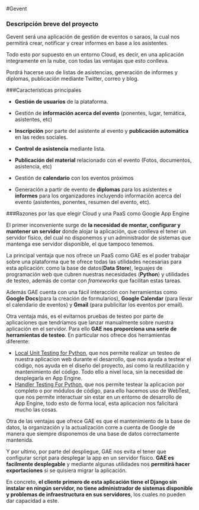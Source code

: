 #Gevent

### Descripción breve del proyecto

Gevent será una aplicación de gestión de eventos o saraos, la cual nos permitirá crear, notificar y crear informes en base a los asistentes.

Todo esto por supuesto en un entorno Cloud, es decir, en una aplicación integramente en la nube, con todas las ventajas que esto conlleva.

Pordrá hacerse uso de listas de asistencias, generación de informes y diplomas, publicación mediante Twitter, correo y blog.

###Características principales

- **Gestión de usuarios** de la plataforma.

- Gestión de **información acerca del evento** (ponentes, lugar, temática, asistentes, etc)

- **Inscripción** por parte del asistente al evento y **publicación automática** en las redes sociales.

- **Control de asistencia** mediante lista.

- **Publicación del material** relacionado con el evento (Fotos, documentos, asistencia, etc)

- Gestión de **calendario** con los eventos próximos

- Generación a partir de evento de **diplomas** para los asistentes e **informes** para los organizadores incluyendo información acerca del evento (asistentes, ponentes, resumen del evento, etc).

###Razones por las que elegir Cloud y una PaaS como Google App Engine

El primer inconveniente surge de **la necesidad de montar, configurar y mantener un servidor** donde alojar la aplicación, que conlleva el tener un servidor físico, del cual no disponemos y un administrador de sistemas que mantenga ese servidor disponible, el que tampoco tenemos.

La principal ventaja que nos ofrece un PaaS como GAE es el poder trabajar sobre una plataforma que te ofrece todas las utilidades necesarias para esta aplicación: como la base de datos(**Data Store**), leguajes de programación web que cubren nuestras necesidades (**Python**) y utilidades de testeo, además de contar con *frameworks* que facilitan estas tareas.

Además GAE cuenta con una fácil interacción con herramientas como **Google Docs**(para la creación de formularios), **Google Calendar** (para llevar el calendario de eventos) y **Gmail** (para publicitar los eventos por email).

Otra ventaja más, es el evitarnos pruebas de testeo por parte de aplicaciones que tendríamos que lanzar manualmente sobre nuestra aplicación en el servidor. Para ello **GAE nos proporciona una serie de herramientas de testeo**. En particular nos ofrece dos herramientas diferente:
 - [Local Unit Testing for Python](https://cloud.google.com/appengine/docs/python/tools/localunittesting), que nos permite realizar un testeo de nuestra aplicacion web durante el desarrollo, que nos ayuda a testear el código, nos ayuda en el diseño del proyecto, así como la reutilización y mantenimiento del código. Todo ello a nivel loca, sin la necesidad de desplegarla en App Engine.
 - [Handler Testing For Python](https://cloud.google.com/appengine/docs/python/tools/handlertesting), que nos permite testear la aplicacion por completo o por módulos de código, para ello hacemos uso de WebTest, que nos permite interactuar sin estar en un entorno de desarrollo de App Engine, todo esto de forma local, esta aplicacion nos falicitará mucho las cosas.

Otra de las ventajas que ofrece GAE es que el mantenimiento de la base de datos, la organización y la actualización corre a cuenta de Google de manera que siempre disponemos de una base de datos correctamente mantenida.  

Y por ultimo, por parte del despliegue, GAE nos evita el tener que configurar script para desplegar la app en un servidor físico. **GAE es facilmente desplegable** y mediante algunas utilidades nos **permitirá hacer exportaciones** si se quisiera migrar la aplicación.

En concreto, **el cliente primero de esta aplicación tiene el Django sin instalar en ningún servidor, no tiene administrador de sistemas disponible y problemas de infraestructura en sus servidores**, los cuales no pueden dar capacidad a este.

